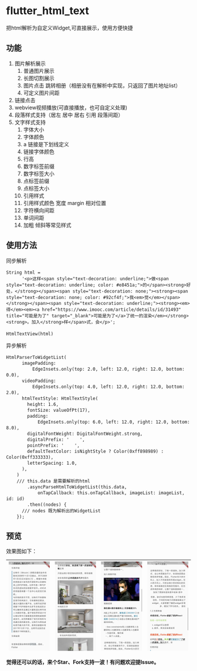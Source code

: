 # flutter_html_text

把html解析为自定义Widget,可直接展示，使用方便快捷

## 功能
1. 图片解析展示
    1. 普通图片展示
    2. 长图切割展示
    3. 图片点击 跳转相册（相册没有在解析中实现，只返回了图片地址list）
    4. 可定义图片间距
2. 链接点击
3. webview视频播放(可直接播放，也可自定义处理)
4. 段落样式支持（居左 居中 居右 引用  段落间距）
5. 文字样式支持
    1. 字体大小
    2. 字体颜色
    3. a 链接是下划线定义
    4. 链接字体颜色
    5. 行高
    6. 数字标签前缀
    7. 数字标签大小
    8. 点标签前缀
    9. 点标签大小
    10. 引用样式
    11. 引用样式颜色 宽度 margin 相对位置
    12. 字符横向间距
    13. 单词间距
    14. 加粗 倾斜等常见样式

## 使用方法

同步解析
```
String html =
      '<p>这样<span style="text-decoration: underline;">做<span style="text-decoration: underline; color: #e8451a;">的</span><strong>好处，</strong></span><span style="text-decoration: none;"><strong><span style="text-decoration: none; color: #92cf4f;">我<em>觉</em></span></strong></span><span style="text-decoration: underline;"><strong><em>得</em><em><a href="https://www.imooc.com/article/details/id/31493" title="可能是为了" target="_blank">可能是为了</a>了统一的渲染</em></strong><strong>。加入</strong>样</span>式，会</p>';

HtmlTextView(html)
```
异步解析
```
HtmlParserToWidgetList(
      imagePadding:
          EdgeInsets.only(top: 2.0, left: 12.0, right: 12.0, bottom: 0.0),
      videoPadding:
          EdgeInsets.only(top: 4.0, left: 12.0, right: 12.0, bottom: 2.0),
      htmlTextStyle: HtmlTextStyle(
        height: 1.6,
        fontSize: valueOfPt(17),
        padding:
            EdgeInsets.only(top: 6.0, left: 12.0, right: 12.0, bottom: 8.0),
        digitalFontWeight: DigitalFontWeight.strong,
        digitalPrefix: '    ',
        pointPrefix: '    ',
        defaultTextColor: isNightStyle ? Color(0xff898989) : Color(0xff333333),
        letterSpacing: 1.0,
      ),
    )
    /// this.data 是需要解析的html
        .asyncParseHtmlToWidgetList(this.data,
            onTapCallback: this.onTapCallback, imageList: imageList, id: id)
        .then((nodes) {
      /// nodes 既为解析出的WidgetList
    });
```

## 预览

效果图如下：

| ![](./preview/Screenshot_1.jpg)    |  ![](./preview/Screenshot_2.jpg)    | ![](./preview/Screenshot_3.jpg)   |  ![](./preview/Screenshot_4.jpg)   |
| :--------------------------------: | :---------------------------------: | :-------------------------------: | :-------------------------------:  |


**觉得还可以的话，来个Star、Fork支持一波！有问题欢迎提Issue。**

